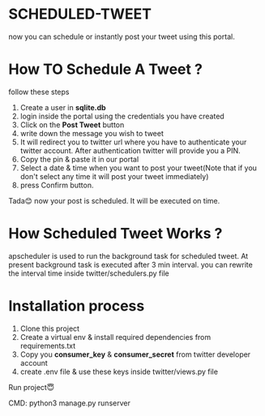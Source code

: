 # SCHEDULED-TWEET
now you can schedule or instantly post your tweet using this portal. 

# How TO Schedule A Tweet ?
follow these steps
 1. Create a user in **sqlite.db** 
 2. login inside the portal using the credentials you have created
 3. Click on the **Post Tweet** button
 4. write down the message you wish to tweet
 5. It will redirect you to twitter url where you have to authenticate your twitter account. After authentication twitter will provide you a PIN.
 6. Copy the pin & paste it in our portal
 7. Select a date & time when you want to post your tweet(Note that if you don't select any time it will post your tweet immediately)
 8. press Confirm button.

Tada:blush:	 now your post is scheduled. It will be executed on time.

# How Scheduled Tweet Works ?
apscheduler is used to run the background task for scheduled tweet. At present background task is executed after 3 min interval. you can rewrite the interval time inside twitter/schedulers.py file


# Installation process 
 1. Clone this project
 2. Create a virtual env & install required dependencies from requirements.txt
 3. Copy you **consumer_key** & **consumer_secret** from twitter developer account 
 4. create .env file & use these keys inside twitter/views.py file
 
 Run project:innocent:	
 
 CMD: python3 manage.py runserver
